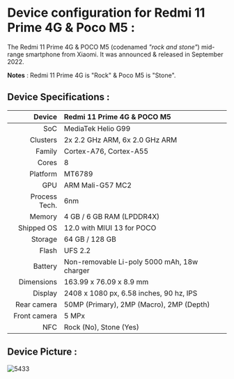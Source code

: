Device configuration for Redmi 11 Prime 4G & Poco M5 :
==============

The Redmi 11 Prime 4G & POCO M5 (codenamed _"rock and stone"_) mid-range smartphone from Xiaomi.
It was announced & released in September 2022.

**Notes** : Redmi 11 Prime 4G is "Rock" & Poco M5 is "Stone".

## Device Specifications :

| Device       | Redmi 11 Prime 4G & POCO M5                                                    |
| -----------: | :--------------------------------------------------------- |
| SoC          | MediaTek Helio G99                                         |
| Clusters     | 2x 2.2 GHz ARM, 6x 2.0 GHz ARM                             |
| Family       | Cortex-A76, Cortex-A55                                     |
| Cores        | 8                                                          |
| Platform     | MT6789                                                     |
| GPU          | ARM Mali-G57 MC2                                           |
| Process Tech.| 6nm                                                        |
| Memory       | 4 GB / 6 GB RAM (LPDDR4X)                                  |
| Shipped OS   | 12.0 with MIUI 13 for POCO                                 |
| Storage      | 64 GB / 128 GB                                             |
| Flash        | UFS 2.2                                                    |
| Battery      | Non-removable Li-poly 5000 mAh, 18w charger                |
| Dimensions   | 163.99 x 76.09 x 8.9 mm                                    |
| Display      | 2408 x 1080 px, 6.58 inches, 90 hz, IPS                    |
| Rear camera  | 50MP (Primary), 2MP (Macro), 2MP (Depth)                   |
| Front camera | 5 MPx                                                      |
| NFC          | Rock (No), Stone (Yes)                                            |

## Device Picture :
![5433](https://github.com/user-attachments/assets/c107642e-e450-4cd2-b672-85c6cf9d4a20)
